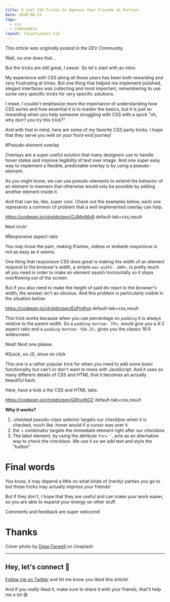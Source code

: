 ```yaml
---
title: 3 Cool CSS Tricks to Impress Your Friends at Parties
date: 2020-06-23
tags:
  - css
  - codenewbie
layout: layouts/post.njk
---
```


_This article was originally posted in the DEV Community._

Wait, no one does that...

But the tricks are still great, _I swear_. So let's start with an intro:

My experience with CSS along all those years has been both rewarding and very frustrating at times. But one thing that helped me implement polished, elegant interfaces was collecting and most important, remembering to use some very specific tricks for very specific solutions.

I mean, I couldn't emphasize more the importance of understanding how CSS works and how essential it is to master the basics, but it is just so rewarding when you help someone struggling with CSS with a quick "oh, why don't you try this trick?".

And with that in mind, here are some of my favorite CSS party tricks. I hope that they serve you well on your front-end journey!

#Pseudo-element overlay

Overlays are a super useful solution that many designers use to handle hover states and improve legibility of text over image. And one super easy way to implement a flexible, predictable overlay is by using a pseudo-element.

As you might know, we can use pseudo-elements to extend the behavior of an element in manners that otherwise would only be possible by adding another element inside it.

And that can be, like, super cool. Check out the examples below, each one represents a common UI problem that a well implemented overlay can help.

https://codepen.io/vtrpldn/pen/OJMmMvR default-tab=css,result

Next trick!

#Responsive aspect ratio

You may know the pain, making iframes, videos or embeds responsive is not as easy as it seems.

One thing that responsive CSS does great is making the width of an element respond to the browser's width, a simple `max-width: 100%;` is pretty much all you need in order to make an element squish horizontally so it stops overflowing out of the screen.

But if you also need to make the height of said div react to the browser's width, the answer isn't as obvious. And this problem is particularly visible in the situation below:

https://codepen.io/vtrpldn/pen/ExPmKyq default-tab=css,result

This trick works because when you use percentage on `padding` it is always relative to the parent width. So a `padding-bottom: 75%;` would give you a 4:3 aspect ratio and a `padding-bottom: %56.25;` gives you the classic 16:9 widescreen.

Neat! Next one please.

#Quick, no JS, show on click

This one is a rather popular trick for when you need to add some basic functionality but can't or don't want to mess with JavaScript. And it uses so many different details of CSS and HTML that it becomes an actually beautiful hack.

Here, have a look a the CSS and HTML tabs:

https://codepen.io/vtrpldn/pen/QWyvNOZ default-tab=css,result

**Why it works?**

1. :checked pseudo-class selector targets our checkbox when it is checked, much like :hover would if a cursor was over it
2. the + combinator targets the immediate element right
   after our checkbox
3. The label element, by using the attribute `for=''`, acts as an alternative way to check the checkbox. We use it so we add text and style the "button"

# Final words

You know, it may depend a little on what kinds of (nerdy) parties you go to but these tricks may actually impress your friends!

But if they don't, I hope that they are useful and can make your work easier, so you are able to expend your energy on other stuff.

Comments and feedback are super welcome!

# Thanks

Cover photo by [Drew Farwell](https://unsplash.com/@outdoor_junkiez) on Unsplash

---

## Hey, let's connect 👋

[Follow me on Twitter](https://twitter.com/paladini_dev) and let me know you liked this article!

And if you _really_ liked it, make sure to share it with your friends, that'll help me a lot 😄
